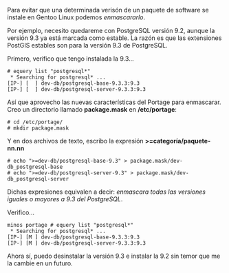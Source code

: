
Para evitar que una determinada verisón de un paquete de software se instale en Gentoo Linux podemos _enmascararlo_.

Por ejemplo, necesito quedareme con PostgreSQL versión 9.2, aunque la versión 9.3 ya está marcada como estable. La razón es que las extensiones PostGIS estables son para la versión 9.3 de PostgreSQL.

Primero, verifico que tengo instalada la 9.3...

    # equery list "postgresql*"
     * Searching for postgresql* ...
    [IP-] [  ] dev-db/postgresql-base-9.3.3:9.3
    [IP-] [  ] dev-db/postgresql-server-9.3.3:9.3

Así que aprovecho las nuevas características del Portage para enmascarar. Creo un directorio llamado **package.mask** en **/etc/portage**:

    # cd /etc/portage/
    # mkdir package.mask

Y en dos archivos de texto, escribo la expresión **>=categoría/paquete-nn.nn**

    # echo ">=dev-db/postgresql-base-9.3" > package.mask/dev-db_postgresql-base
    # echo ">=dev-db/postgresql-server-9.3" > package.mask/dev-db_postgresql-server

Dichas expresiones equivalen a decir: _enmascara todas las versiones iguales o mayores a 9.3 del PostgreSQL_.

Verifico...

    minos portage # equery list "postgresql*"
     * Searching for postgresql* ...
    [IP-] [M ] dev-db/postgresql-base-9.3.3:9.3
    [IP-] [M ] dev-db/postgresql-server-9.3.3:9.3

Ahora sí, puedo desinstalar la versión 9.3 e instalar la 9.2 sin temor que me la cambie en un futuro.
